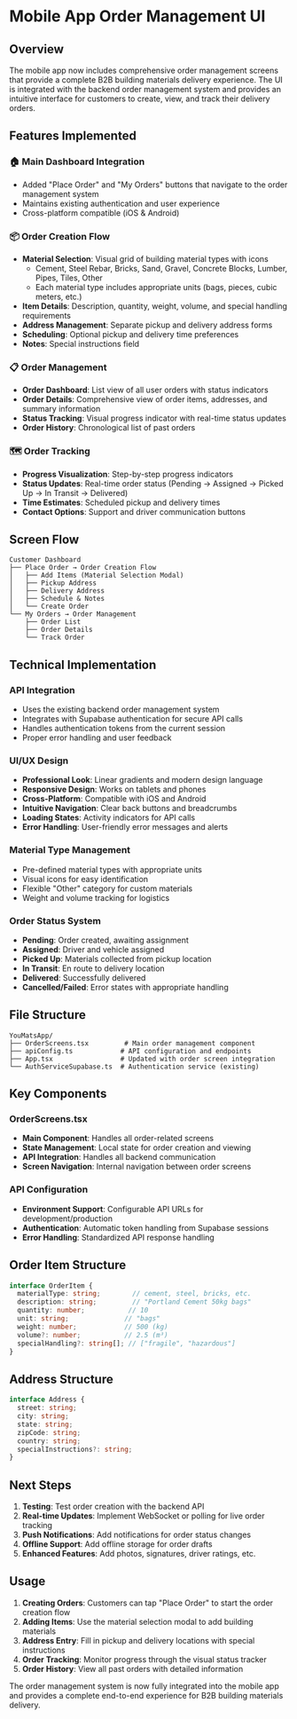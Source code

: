 # Mobile App Order Management UI

## Overview
The mobile app now includes comprehensive order management screens that provide a complete B2B building materials delivery experience. The UI is integrated with the backend order management system and provides an intuitive interface for customers to create, view, and track their delivery orders.

## Features Implemented

### 🏠 Main Dashboard Integration
- Added "Place Order" and "My Orders" buttons that navigate to the order management system
- Maintains existing authentication and user experience
- Cross-platform compatible (iOS & Android)

### 📦 Order Creation Flow
- **Material Selection**: Visual grid of building material types with icons
  - Cement, Steel Rebar, Bricks, Sand, Gravel, Concrete Blocks, Lumber, Pipes, Tiles, Other
  - Each material type includes appropriate units (bags, pieces, cubic meters, etc.)
- **Item Details**: Description, quantity, weight, volume, and special handling requirements
- **Address Management**: Separate pickup and delivery address forms
- **Scheduling**: Optional pickup and delivery time preferences
- **Notes**: Special instructions field

### 📋 Order Management
- **Order Dashboard**: List view of all user orders with status indicators
- **Order Details**: Comprehensive view of order items, addresses, and summary information
- **Status Tracking**: Visual progress indicator with real-time status updates
- **Order History**: Chronological list of past orders

### 🗺️ Order Tracking
- **Progress Visualization**: Step-by-step progress indicators
- **Status Updates**: Real-time order status (Pending → Assigned → Picked Up → In Transit → Delivered)
- **Time Estimates**: Scheduled pickup and delivery times
- **Contact Options**: Support and driver communication buttons

## Screen Flow

```
Customer Dashboard
├── Place Order → Order Creation Flow
│   ├── Add Items (Material Selection Modal)
│   ├── Pickup Address
│   ├── Delivery Address
│   ├── Schedule & Notes
│   └── Create Order
└── My Orders → Order Management
    ├── Order List
    ├── Order Details
    └── Track Order
```

## Technical Implementation

### API Integration
- Uses the existing backend order management system
- Integrates with Supabase authentication for secure API calls
- Handles authentication tokens from the current session
- Proper error handling and user feedback

### UI/UX Design
- **Professional Look**: Linear gradients and modern design language
- **Responsive Design**: Works on tablets and phones
- **Cross-Platform**: Compatible with iOS and Android
- **Intuitive Navigation**: Clear back buttons and breadcrumbs
- **Loading States**: Activity indicators for API calls
- **Error Handling**: User-friendly error messages and alerts

### Material Type Management
- Pre-defined material types with appropriate units
- Visual icons for easy identification
- Flexible "Other" category for custom materials
- Weight and volume tracking for logistics

### Order Status System
- **Pending**: Order created, awaiting assignment
- **Assigned**: Driver and vehicle assigned
- **Picked Up**: Materials collected from pickup location
- **In Transit**: En route to delivery location
- **Delivered**: Successfully delivered
- **Cancelled/Failed**: Error states with appropriate handling

## File Structure

```
YouMatsApp/
├── OrderScreens.tsx         # Main order management component
├── apiConfig.ts            # API configuration and endpoints
├── App.tsx                 # Updated with order screen integration
└── AuthServiceSupabase.ts  # Authentication service (existing)
```

## Key Components

### OrderScreens.tsx
- **Main Component**: Handles all order-related screens
- **State Management**: Local state for order creation and viewing
- **API Integration**: Handles all backend communication
- **Screen Navigation**: Internal navigation between order screens

### API Configuration
- **Environment Support**: Configurable API URLs for development/production
- **Authentication**: Automatic token handling from Supabase sessions
- **Error Handling**: Standardized API response handling

## Order Item Structure

```typescript
interface OrderItem {
  materialType: string;        // cement, steel, bricks, etc.
  description: string;         // "Portland Cement 50kg bags"
  quantity: number;           // 10
  unit: string;              // "bags"
  weight: number;            // 500 (kg)
  volume?: number;           // 2.5 (m³)
  specialHandling?: string[]; // ["fragile", "hazardous"]
}
```

## Address Structure

```typescript
interface Address {
  street: string;
  city: string;
  state: string;
  zipCode: string;
  country: string;
  specialInstructions?: string;
}
```

## Next Steps

1. **Testing**: Test order creation with the backend API
2. **Real-time Updates**: Implement WebSocket or polling for live order tracking
3. **Push Notifications**: Add notifications for order status changes
4. **Offline Support**: Add offline storage for order drafts
5. **Enhanced Features**: Add photos, signatures, driver ratings, etc.

## Usage

1. **Creating Orders**: Customers can tap "Place Order" to start the order creation flow
2. **Adding Items**: Use the material selection modal to add building materials
3. **Address Entry**: Fill in pickup and delivery locations with special instructions
4. **Order Tracking**: Monitor progress through the visual status tracker
5. **Order History**: View all past orders with detailed information

The order management system is now fully integrated into the mobile app and provides a complete end-to-end experience for B2B building materials delivery.
